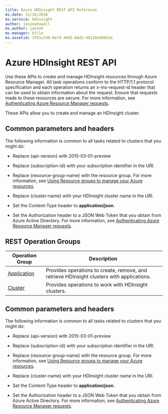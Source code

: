 ```yaml
---
title: Azure HDInsight REST API Reference
ms.date: 11/16/2016
ms.service: hdinsight
author: jasonwhowell
ms.author: jasonh
ms.manager: kfile
ms.assetid: 37b1c530-8ef4-49d5-8dd2-48220e980d3e
---
```


# Azure HDInsight REST API

Use these APIs to create and manage HDInsight resources through Azure Resource Manager. All task operations conform to the HTTP/1.1 protocol specification and each operation returns an x-ms-request-id header that can be used to obtain information about the request. Ensure that requests made to these resources are secure. For more information, see [Authenticating Azure Resource Manager requests](https://msdn.microsoft.com/library/azure/dn790557.aspx).  
  
 These APIs allow you to create and manage an HDInsight cluster.

##  <a name="bk_common"></a> Common parameters and headers  
 The following information is common to all tasks related to clusters that you might do:  
  
-   Replace {api-version} with 2015-03-01-preview  
  
-   Replace {subscription-id} with your subscription identifier in the URI.  
  
-   Replace {resource-group-name} with the resource group. For more information, see [Using Resource groups to manage your Azure resources](https://azure.microsoft.com/documentation/articles/azure-preview-portal-using-resource-groups/).  
  
-   Replace {cluster-name} with your HDInsight cluster name in the URI.  
  
-   Set the Content-Type header to **application/json**.  
  
-   Set the Authorization header to a JSON Web Token that you obtain from Azure Active Directory. For more information, see [Authenticating Azure Resource Manager requests](https://msdn.microsoft.com/library/azure/dn790557.aspx). 

## REST Operation Groups

| Operation Group | Description |
|-----------------|-------------|
|[Application](hdinsight-application.md)| Provides operations to create, remove, and retrieve HDInsight clusters with applications. |
|[Cluster](hdinsight-cluster.md) | Provides operations to work with HDInsight clusters. |  
  
##  Common parameters and headers  

The following information is common to all tasks related to clusters that you might do:  
  
-   Replace {api-version} with 2015-03-01-preview  
  
-   Replace {subscription-id} with your subscription identifier in the URI.  
  
-   Replace {resource-group-name} with the resource group. For more information, see [Using Resource groups to manage your Azure resources](https://azure.microsoft.com/documentation/articles/azure-preview-portal-using-resource-groups/).  
  
-   Replace {cluster-name} with your HDInsight cluster name in the URI.  
  
-   Set the Content-Type header to **application/json**.  
  
-   Set the Authorization header to a JSON Web Token that you obtain from Azure Active Directory. For more information, see [Authenticating Azure Resource Manager requests](https://msdn.microsoft.com/library/azure/dn790557.aspx). 

